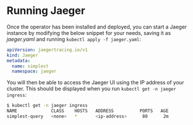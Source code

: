 # Running Jaeger

Once the operator has been installed and deployed, you can start a Jaeger instance by modifying the below snippet for your needs, saving it as _jaeger.yaml_ and running `kubectl apply -f jaeger.yaml`:

```yaml
apiVersion: jaegertracing.io/v1
kind: Jaeger
metadata:
  name: simplest
  namespace: jaeger
```

You will then be able to access the Jaeger UI using the IP address of your cluster. This should be displayed when you run `kubectl get -n jaeger ingress`:

```sh
$ kubectl get -n jaeger ingress
NAME             CLASS    HOSTS   ADDRESS          PORTS   AGE
simplest-query   <none>   *       <ip-address>      80      2m
```
